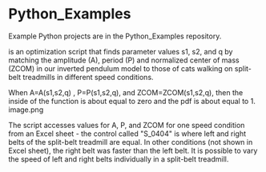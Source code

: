 # Python_Examples


Example Python projects are in the Python_Examples repository.



is an optimization script that finds parameter values s1, s2, and q by matching the amplitude (A), period (P) and normalized center of mass (ZCOM) in our inverted pendulum model to those of cats walking on split-belt treadmills in different speed conditions. 

When A=A(s1,s2,q) , P=P(s1,s2,q), and ZCOM=ZCOM(s1,s2,q), then the inside of the function is about equal to zero and the pdf is about equal to 1.
image.png

The script accesses values for A, P, and ZCOM for one speed condition from an Excel sheet - the control called "S_0404" is where left and right belts of the split-belt treadmill are equal. In other conditions (not shown in Excel sheet), the right belt was faster than the left belt. It is possible to vary the speed of left and right belts individually in a split-belt treadmill. 
